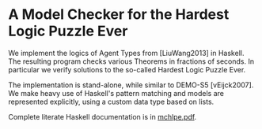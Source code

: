 # A Model Checker for the Hardest Logic Puzzle Ever

We implement the logics of Agent Types from [LiuWang2013] in Haskell.
The resulting program checks various Theorems in fractions of seconds.
In particular we verify solutions to the so-called Hardest Logic Puzzle Ever.

The implementation is stand-alone, while similar to DEMO-S5 [vEijck2007].
We make heavy use of Haskell's pattern matching and models are
represented explicitly, using a custom data type based on lists.

Complete literate Haskell documentation is in [mchlpe.pdf](mchlpe.pdf).
